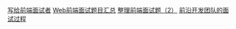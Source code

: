 
[写给前端面试者](https://github.com/amfe/article/issues/5)
[Web前端面试题目汇总](http://www.cnblogs.com/bigboyLin/p/5272902.html)
[整理前端面试题（2）](http://www.qdfuns.com/notes/23515/fa8b1e788ac39b04108fc33e5b543c4a.html)
[前沿开发团队的面试过程](https://segmentfault.com/a/1190000006909250?hmsr=toutiao.io&utm_medium=toutiao.io&utm_source=toutiao.io)
